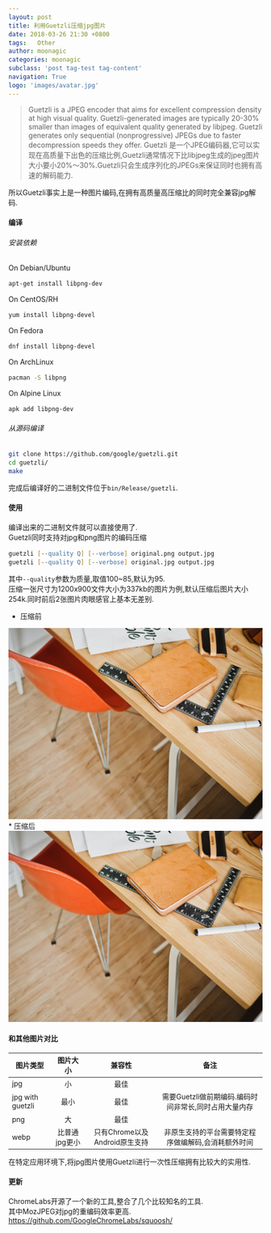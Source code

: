 ```yaml
---
layout: post
title: 利用Guetzli压缩jpg图片
date: 2018-03-26 21:30 +0800
tags:   Other
author: moonagic
categories: moonagic
subclass: 'post tag-test tag-content'
navigation: True
logo: 'images/avatar.jpg'
---
```


> Guetzli is a JPEG encoder that aims for excellent compression density at high visual quality. Guetzli-generated images are typically 20-30% smaller than images of equivalent quality generated by libjpeg. Guetzli generates only sequential (nonprogressive) JPEGs due to faster decompression speeds they offer.
> Guetzli 是一个JPEG编码器,它可以实现在高质量下出色的压缩比例,Guetzli通常情况下比libjpeg生成的jpeg图片大小要小20%～30%.Guetzli只会生成序列化的JPEGs来保证同时也拥有高速的解码能力.

所以Guetzli事实上是一种图片编码,在拥有高质量高压缩比的同时完全兼容jpg解码.  
#### 编译
###### 安装依赖
On Debian/Ubuntu

```zsh
apt-get install libpng-dev
```
On CentOS/RH

```zsh
yum install libpng-devel
```
On Fedora

```zsh
dnf install libpng-devel
```
On ArchLinux

```zsh
pacman -S libpng
```
On Alpine Linux

```zsh
apk add libpng-dev
```

###### 从源码编译

```zsh
git clone https://github.com/google/guetzli.git
cd guetzli/
make
```
完成后编译好的二进制文件位于`bin/Release/guetzli`.  

#### 使用
编译出来的二进制文件就可以直接使用了.  
Guetzli同时支持对jpg和png图片的编码压缩

```zsh
guetzli [--quality Q] [--verbose] original.png output.jpg
guetzli [--quality Q] [--verbose] original.jpg output.jpg
```
其中`--quality`参数为质量,取值100~85,默认为95.  
压缩一张尺寸为1200x900文件大小为337kb的图片为例,默认压缩后图片大小254k.同时前后2张图片肉眼感官上基本无差别.  

* 压缩前
<picture>
  <source srcset="/images/2018/03/general_jpg.webp" type="image/webp">
  <img src="/images/2018/03/general_jpg.jpg" alt="">
</picture>
* 压缩后
<picture>
  <source srcset="/images/2018/03/jpg_with_guetzli.webp" type="image/webp">
  <img src="/images/2018/03/jpg_with_guetzli.jpg" alt="">
</picture>

#### 和其他图片对比

| 图片类型  | 图片大小   | 兼容性   |备注   |
| --------   | :-----:  | :-----:  | :-----:  |
| jpg        | 小        |   最佳    |         |
| jpg with guetzli | 最小   |最佳    |需要Guetzli做前期编码.编码时间非常长,同时占用大量内存 |
| png         | 大       | 最佳      |        |
| webp         | 比普通jpg更小  | 只有Chrome以及Android原生支持      | 非原生支持的平台需要特定程序做编解码,会消耗额外时间 |

在特定应用环境下,将jpg图片使用Guetzli进行一次性压缩拥有比较大的实用性.


#### 更新
ChromeLabs开源了一个新的工具,整合了几个比较知名的工具.  
其中MozJPEG对jpg的重编码效率更高.  
https://github.com/GoogleChromeLabs/squoosh/

